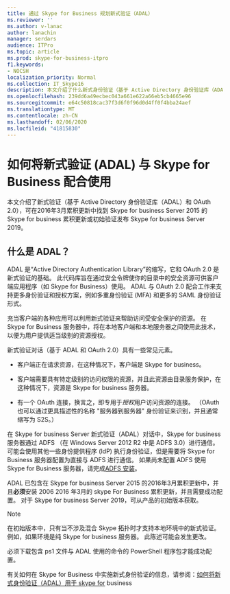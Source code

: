 ```yaml
---
title: 通过 Skype for Business 规划新式验证（ADAL）
ms.reviewer: ''
ms.author: v-lanac
author: lanachin
manager: serdars
audience: ITPro
ms.topic: article
ms.prod: skype-for-business-itpro
f1.keywords:
- NOCSH
localization_priority: Normal
ms.collection: IT_Skype16
description: 本文介绍了什么新式身份验证（基于 Active Directory 身份验证库（ADAL）和 OAuth 2.0）。
ms.openlocfilehash: 239dd6a49ecbec043a661e622a66eb5cb4665e96
ms.sourcegitcommit: e64c50818cac37f3d6f0f96d0d4ff0f4bba24aef
ms.translationtype: MT
ms.contentlocale: zh-CN
ms.lasthandoff: 02/06/2020
ms.locfileid: "41815830"
---
```

# <a name="how-to-use-modern-authentication-adal-with-skype-for-business"></a>如何将新式验证 (ADAL) 与 Skype for Business 配合使用
 
本文介绍了新式验证（基于 Active Directory 身份验证库（ADAL）和 OAuth 2.0），可在2016年3月累积更新中找到 Skype for business Server 2015 的 Skype for business 累积更新或初始验证发布 Skype for business Server 2019。
  
## <a name="what-is-adal"></a>什么是 ADAL？

ADAL 是“Active Directory Authentication Library”的缩写，它和 OAuth 2.0 是新式验证的基础。 此代码库旨在通过安全令牌使你的目录中的安全资源可供客户端应用程序（如 Skype for Business）使用。 ADAL 与 OAuth 2.0 配合工作来支持更多身份验证和授权方案，例如多重身份验证 (MFA) 和更多的 SAML 身份验证形式。
  
充当客户端的各种应用可以利用新式验证来帮助访问受安全保护的资源。 在 Skype for Business 服务器中，将在本地客户端和本地服务器之间使用此技术，以便为用户提供适当级别的资源授权。
  
新式验证对话（基于 ADAL 和 OAuth 2.0）具有一些常见元素。
  
- 客户端正在请求资源，在这种情况下，客户端是 Skype for business。
    
- 客户端需要具有特定级别的访问权限的资源，并且此资源由目录服务保护，在这种情况下，资源是 Skype for business 服务器。
    
- 有一个 OAuth 连接，换言之，即专用于*授权*用户访问资源的连接。 （OAuth 也可以通过更具描述性的名称 "服务器到服务器" 身份验证来识别，并且通常缩写为 S2S。）
    
在 Skype for business Server 新式验证（ADAL）对话中，Skype for business 服务器通过 ADFS （在 Windows Server 2012 R2 中是 ADFS 3.0）进行通信。 可能会使用其他一些身份提供程序 (IdP) 执行身份验证，但是需要将 Skype for Business 服务器配置为直接与 ADFS 进行通信。 如果尚未配置 ADFS 使用 Skype for Business 服务器，请完成[ADFS 安装](https://technet.microsoft.com/en-us/library/adfs2-step-by-step-guides%28v=ws.10%29.aspx)。
  
ADAL 已包含在 Skype for business Server 2015 的2016年3月累积更新中，并且**必须**安装 2006 2016 年3月的 skype For Business 累积更新，并且需要成功配置。 对于 Skype for business Server 2019，可从产品的初始版本获取。
  
> [!NOTE]
> 在初始版本中，只有当不涉及混合 Skype 拓扑时才支持本地环境中的新式验证。 例如，如果环境是纯 Skype for business 服务器。 此陈述可能会发生更改。 
  
必须下载包含 ps1 文件与 ADAL 使用的命令的 PowerShell 程序包才能成功配置。

有关如何在 Skype for Business 中实施新式身份验证的信息，请参阅：[如何将新式身份验证（ADAL）用于 skype for](../../manage/authentication/use-adal.md) business
